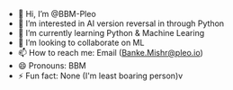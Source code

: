- 👋 Hi, I’m @BBM-Pleo
- 👀 I’m interested in AI version reversal in through Python
- 🌱 I’m currently learning Python & Machine Learing
- 💞️ I’m looking to collaborate on ML
- 📫 How to reach me: Email (Banke.Mishr@pleo.io)
- 😄 Pronouns: BBM
- ⚡ Fun fact: None (I'm least boaring person)v

<!---
BBM-Pleo/BBM-Pleo is a ✨ special ✨ repository because its `README.md` (this file) appears on your GitHub profile.
You can click the Preview link to take a look at your changes.
--->
